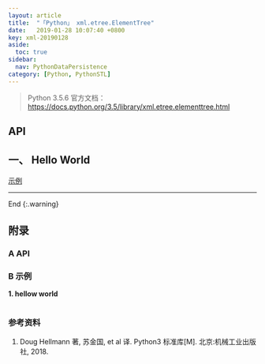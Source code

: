 ```yaml
---
layout: article
title:  "「Python」 xml.etree.ElementTree"
date:   2019-01-28 10:07:40 +0800
key: xml-20190128
aside:
  toc: true
sidebar:
  nav: PythonDataPersistence
category: [Python, PythonSTL]
---
```


> Python 3.5.6 官方文档：<https://docs.python.org/3.5/library/xml.etree.elementtree.html>  

## API

## 一、 Hello World
[示例](#hellow_world)  



-------------------  
 End
{:.warning}  



## 附录
### A API


### B 示例
<span id="hellow_world">**1. hellow world**</span>  


```python

```

### 参考资料
1. Doug Hellmann 著, 苏金国, et al 译. Python3 标准库[M]. 北京:机械工业出版社, 2018.
